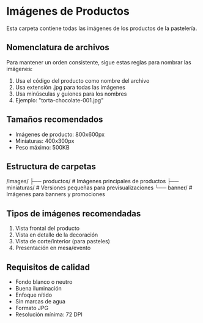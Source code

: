 # Imágenes de Productos

Esta carpeta contiene todas las imágenes de los productos de la pastelería.

## Nomenclatura de archivos

Para mantener un orden consistente, sigue estas reglas para nombrar las imágenes:

1. Usa el código del producto como nombre del archivo
2. Usa extensión .jpg para todas las imágenes
3. Usa minúsculas y guiones para los nombres
4. Ejemplo: "torta-chocolate-001.jpg"

## Tamaños recomendados

- Imágenes de producto: 800x600px
- Miniaturas: 400x300px
- Peso máximo: 500KB

## Estructura de carpetas

/images/
  ├── productos/          # Imágenes principales de productos
  ├── miniaturas/        # Versiones pequeñas para previsualizaciones
  └── banner/            # Imágenes para banners y promociones

## Tipos de imágenes recomendadas

1. Vista frontal del producto
2. Vista en detalle de la decoración
3. Vista de corte/interior (para pasteles)
4. Presentación en mesa/evento

## Requisitos de calidad

- Fondo blanco o neutro
- Buena iluminación
- Enfoque nítido
- Sin marcas de agua
- Formato JPG
- Resolución mínima: 72 DPI